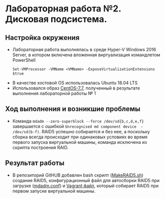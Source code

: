 # Лабораторная работа №2.  Дисковая подсистема. 

## Настройка окружения

* Лабораторная работа выполнялась в среде Hyper-V Windows 2016 Server, в котором включена вложенная виртуализация командлетом PowerShell
  ```  
  Set-VMProcessor -VMName <VMName> -ExposeVirtualizationExtensions $true 
  ```
* В качестве хостовой OS использовалась Ubuntu 18.04 LTS
* Использовался образ [CentOS-7.7](https://app.vagrantup.com/OlegLitvintsev/boxes/CentOS-7.7), полученный в результате выполнения лабораторной работы № 1

## Ход выполнения и возникшие проблемы

* Команда  `mdadm --zero-superblock --force /dev/sd{b,c,d,e,f}` завершается с ошибкой `Unrecognised md component device  - /dev/sd(b-f)`. RAID5 успешно собирается и без нее, а поскольку сборка всегда происходит при одинаковых условиях во время первого запуска виртуальной машины, команда исключена из скрипта построения RAID.

## Результат работы

* В репозиторий GitHUB добавлен bash скрипт ([MakeRAID5.sh](https://github.com/OlegLitvintsev/OTUS_Labs/blob/master/Lab_2/MakeRAID5.sh)) создания RAID5, конфигурационный файл для автосборки RAID5 при загрузке ([mdadm.conf](https://github.com/OlegLitvintsev/OTUS_Labs/blob/master/Lab_2/mdmadm.conf)) и [Vagrant файл](https://github.com/OlegLitvintsev/OTUS_Labs/blob/master/Lab_2/Vagrantfile), который собирает RAID5 при первом запуске виртуальной машины.

